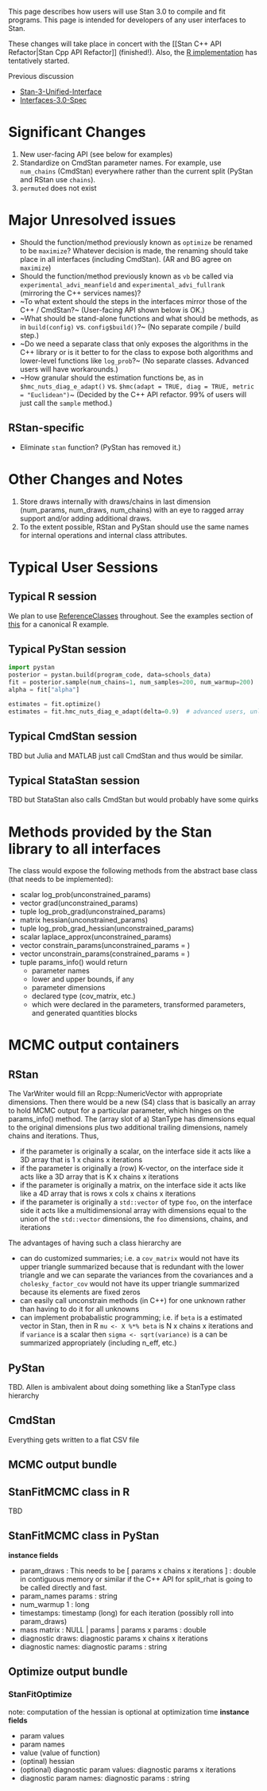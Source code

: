 This page describes how users will use Stan 3.0 to compile and fit programs. This page is intended for developers of any user interfaces to Stan.

These changes will take place in concert with the [[Stan C++ API Refactor|Stan Cpp API Refactor]] (finished!). Also, the [R implementation](https://github.com/stan-dev/rstan/blob/develop/rstan3/R/AllClass.R) has tentatively started.

Previous discussion
- [Stan-3-Unified-Interface](https://github.com/stan-dev/stan/wiki/Stan-3-Unified-Interface)
- [Interfaces-3.0-Spec](https://github.com/stan-dev/rstan/wiki/Interfaces-3.0-Spec)

# Significant Changes
1. New user-facing API (see below for examples)
2. Standardize on CmdStan parameter names. For example, use ``num_chains`` (CmdStan) everywhere rather than the current split (PyStan and RStan use ``chains``).
3. ``permuted`` does not exist

# Major Unresolved issues

* Should the function/method previously known as ``optimize`` be renamed to be ``maximize``? Whatever decision is made, the renaming should take place in all interfaces (including CmdStan). (AR and BG agree on ``maximize``)
* Should the function/method previously known as ``vb`` be called via ``experimental_advi_meanfield`` and ``experimental_advi_fullrank`` (mirroring the C++ services names)?
* ~To what extent should the steps in the interfaces mirror those of the C++ / CmdStan?~ (User-facing API shown below is OK.)
* ~What should be stand-alone functions and what should be methods, as in `build(config)` vs. `config$build()`?~ (No separate compile / build step.)
* ~Do we need a separate class that only exposes the algorithms in the C++ library or is it better to for the class to expose both algorithms and lower-level functions like `log_prob`?~ (No separate classes. Advanced users will have workarounds.)
* ~How granular should the estimation functions be, as in `$hmc_nuts_diag_e_adapt()` vs. `$hmc(adapt = TRUE, diag = TRUE, metric = "Euclidean")`~ (Decided by the C++ API refactor. 99% of users will just call the ``sample`` method.)

## RStan-specific 
* Eliminate ``stan`` function? (PyStan has removed it.)

# Other Changes and Notes
1. Store draws internally with draws/chains in last dimension (num_params, num_draws, num_chains) with an eye to ragged array support and/or adding additional draws.
2. To the extent possible, RStan and PyStan should use the same names for internal operations and internal class attributes.

# Typical User Sessions

## Typical R session
We plan to use [ReferenceClasses](http://stat.ethz.ch/R-manual/R-devel/library/methods/html/refClass.html) throughout. See the examples section of [this](https://github.com/stan-dev/rstan/blob/develop/rstan3/R/rstan.R) for a canonical R example.

## Typical PyStan session
```python
import pystan
posterior = pystan.build(program_code, data=schools_data)
fit = posterior.sample(num_chains=1, num_samples=200, num_warmup=200)
alpha = fit["alpha"]

estimates = fit.optimize()
estimates = fit.hmc_nuts_diag_e_adapt(delta=0.9)  # advanced users, unlikely to use
```

## Typical CmdStan session

TBD but Julia and MATLAB just call CmdStan and thus would be similar.

## Typical StataStan session

TBD but StataStan also calls CmdStan but would probably have some quirks

# Methods provided by the Stan library to all interfaces

The class would expose the following methods from the abstract base class (that needs to be implemented):

- scalar log_prob(unconstrained_params)
- vector grad(unconstrained_params)
- tuple  log_prob_grad(unconstrained_params)
- matrix hessian(unconstrained_params)
- tuple  log_prob_grad_hessian(unconstrained_params)
- scalar laplace_approx(unconstrained_params)
- vector constrain_params(unconstrained_params = <vector>)
- vector unconstrain_params(constrained_params = <vector>)
- tuple  params_info() would return
    - parameter names
    - lower and upper bounds, if any
    - parameter dimensions
    - declared type (cov_matrix, etc.)
    - which were declared in the parameters, transformed parameters, and generated quantities blocks
 
# MCMC output containers

## RStan

The VarWriter would fill an Rcpp::NumericVector with appropriate dimensions. Then there would be a new (S4) class that is basically an array to hold MCMC output for a particular parameter, which hinges on the params_info() method. The (array slot of a) StanType has dimensions equal to the original dimensions plus two additional trailing dimensions, namely chains and iterations. Thus,
- if the parameter is originally a scalar, on the interface side it acts like a 3D array that is 1 x chains x iterations
- if the parameter is originally a (row) K-vector, on the interface side it acts like a 3D array that is K  x chains x iterations
- if the parameter is originally a matrix, on the interface side it acts like like a 4D array that is rows x cols x chains x iterations
- if the parameter is originally a ``std::vector`` of type ``foo``, on the interface side it acts like a multidimensional array with dimensions equal to the union of the ``std::vector`` dimensions, the ``foo`` dimensions, chains, and iterations

The advantages of having such a class hierarchy are
- can do customized summaries; i.e. a ``cov_matrix`` would not have its upper triangle summarized because that is redundant with the lower triangle and we can separate the variances from the covariances and a ``cholesky_factor_cov`` would not have its upper triangle summarized because its elements are fixed zeros
- can easily call unconstrain methods (in C++) for one unknown rather than having to do it for all unknowns
- can implement probabalistic programming; i.e. if ``beta`` is a estimated vector in Stan, then in R ``mu <- X %*% beta`` is N x chains x iterations and if ``variance`` is a scalar then ``sigma <- sqrt(variance)`` is a can be summarized appropriately (including n_eff, etc.)

## PyStan

TBD. Allen is ambivalent about doing something like a StanType class hierarchy

## CmdStan

Everything gets written to a flat CSV file

## MCMC output bundle

## StanFitMCMC class in R

TBD

## StanFitMCMC class in PyStan

**instance fields**
- param_draws : This needs to be [ params x chains x iterations ] : double in contiguous memory or similar if the C++ API for split_rhat is going to be called directly and fast.
- param_names  params : string
- num_warmup 1 : long
- timestamps: timestamp (long) for each iteration (possibly roll into param_draws)
- mass matrix : NULL | params | params x params : double
- diagnostic draws: diagnostic params x chains x iterations 
- diagnostic names: diagnostic params : string


## Optimize output bundle

### StanFitOptimize
note: computation of the hessian is optional at optimization time
**instance fields**
- param values
- param names
- value (value of function)
- (optinal) hessian
- (optional) diagnostic param values: diagnostic params x iterations
- diagnostic param names: diagnostic params : string

